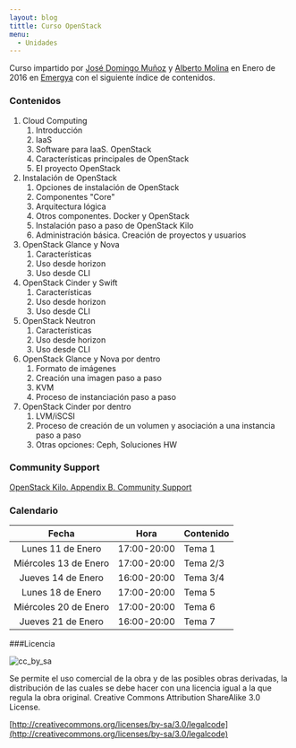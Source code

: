 ```yaml
---
layout: blog
tittle: Curso OpenStack
menu:
  - Unidades
---
```

Curso impartido por [José Domingo Muñoz](http://www.pledin.org) y
[Alberto Molina](http://albertomolina.wordpress.com) en Enero de 2016
en [Emergya](http://www.emergya.es/) con el siguiente índice de
contenidos.

### Contenidos

1. Cloud Computing
    1. Introducción
    1. IaaS
    1. Software para IaaS. OpenStack
    1. Características principales de OpenStack
    1. El proyecto OpenStack
1. Instalación de OpenStack
    1. Opciones de instalación de OpenStack
    1. Componentes "Core"
    1. Arquitectura lógica
    1. Otros componentes. Docker y OpenStack
    1. Instalación paso a paso de OpenStack Kilo
    1. Administración básica. Creación de proyectos y usuarios
1. OpenStack Glance y Nova
    1. Características
    1. Uso desde horizon
    1. Uso desde CLI
1. OpenStack Cinder y Swift
    1. Características
    1. Uso desde horizon
    1. Uso desde CLI
1. OpenStack Neutron
    1. Características
    1. Uso desde horizon
    1. Uso desde CLI
1. OpenStack Glance y Nova por dentro
    1. Formato de imágenes
    1. Creación una imagen paso a paso
    1. KVM
    1. Proceso de instanciación paso a paso
1. OpenStack Cinder por dentro
    1. LVM/iSCSI
    1. Proceso de creación de un volumen y asociación a una instancia
    paso a paso
    1. Otras opciones: Ceph, Soluciones HW

### Community Support

[OpenStack Kilo. Appendix B. Community Support](http://docs.openstack.org/kilo/install-guide/install/apt/content/app_community_support.html)

### Calendario

|Fecha|Hora|Contenido|
|:---:|----|---------|
|Lunes 11 de Enero|17:00-20:00|Tema 1|
|Miércoles 13 de Enero|17:00-20:00|Tema 2/3|
|Jueves 14 de Enero|16:00-20:00|Tema 3/4|
|Lunes 18 de Enero|17:00-20:00|Tema 5|
|Miércoles 20 de Enero|17:00-20:00|Tema 6|
|Jueves 21 de Enero|16:00-20:00|Tema 7|

###Licencia

![cc_by_sa](http://iesgn.github.io/emergya/img/cc_by_sa.png)

Se permite el uso comercial de la obra y de las posibles obras derivadas, la
distribución de las cuales se debe hacer con una licencia igual a la que regula
la obra original. Creative Commons Attribution ShareAlike 3.0 License.

[http://creativecommons.org/licenses/by-sa/3.0/legalcode](http://creativecommons.org/licenses/by-sa/3.0/legalcode)

